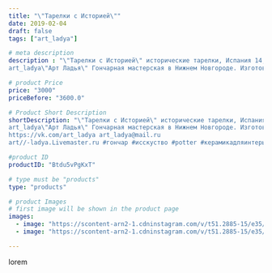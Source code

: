 ```yaml
---
title: "\"Тарелки с Историей\""
date: 2019-02-04
draft: false
tags: ["art_ladya"]

# meta description
description : "\"Тарелки с Историей\" исторические тарелки, Испания 14,15век.
art_ladya\"Арт Ладья\" Гончарная мастерская в Нижнем Новгороде. Изготовление керамики и мастер//-"

# product Price
price: "3000"
priceBefore: "3600.0"

# Product Short Description
shortDescription: "\"Тарелки с Историей\" исторические тарелки, Испания 14,15век.
art_ladya\"Арт Ладья\" Гончарная мастерская в Нижнем Новгороде. Изготовление керамики и мастер//-классы по обучению. 
https://vk.com/art_ladya art_ladya@mail.ru 
art//-ladya.Livemaster.ru #гончар #исскуство #potter #керамикадляинтерьера #керамикаручнаяработа #гончарнаямастерская #керамиканазаказ #handmade #посудаизглины #керамика #гончарнаяпосуда #эксклюзивнаякерамика #painter #dishes #ceramicar #nntoday #claygoods #restaurant #earthenware #ceramic #design #bowl #dish #plate #ceramicart #berries #авторскаякерамика #европейскиетарелки #историческаяреконструкция #испания"

#product ID
productID: "Btdu5vPgKxT"

# type must be "products"
type: "products"

# product Images
# first image will be shown in the product page
images:
  - image: "https://scontent-arn2-1.cdninstagram.com/v/t51.2885-15/e35/51662340_371014580386063_7738313907575644358_n.jpg?tp=1&_nc_ht=scontent-arn2-1.cdninstagram.com&_nc_cat=107&_nc_ohc=C2cRvk4ymkQAX-3Qz9d&oh=04b10f98b802392e3dde2aa27135ddb8&oe=6069B0E3&ig_cache_key=MTk3MTkzODQ4NTQzODgyMjgxMw%3D%3D.2"
  - image: "https://scontent-arn2-1.cdninstagram.com/v/t51.2885-15/e35/51477577_1082667528579724_8757990586586584627_n.jpg?tp=1&_nc_ht=scontent-arn2-1.cdninstagram.com&_nc_cat=104&_nc_ohc=vB60ajFaP68AX-HyN9Q&oh=81884f4612357a5f54d609e906a0a625&oe=606D1F21&ig_cache_key=MTk3MTkzODQ4NTQyMjE2MzYwNA%3D%3D.2"

---
```

lorem
